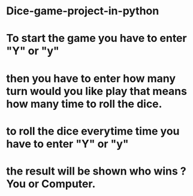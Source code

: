 # Dice-game-project-in-python
# To start the game you have to enter "Y" or "y"
# then you have to enter how many turn would you like play that means how many time to roll the dice.
# to roll the dice everytime time you have to enter "Y" or "y"
# the result will be shown who wins ? You or Computer.
